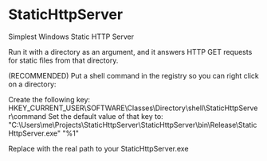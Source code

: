 # StaticHttpServer
Simplest Windows Static HTTP Server

Run it with a directory as an argument, and it answers HTTP GET requests for static files from that directory.

(RECOMMENDED) Put a shell command in the registry so you can right click on a directory:

Create the following key:
HKEY_CURRENT_USER\SOFTWARE\Classes\Directory\shell\StaticHttpServer\command
Set the default value of that key to:
"C:\Users\me\Projects\StaticHttpServer\StaticHttpServer\bin\Release\StaticHttpServer.exe" "%1"

Replace with the real path to your StaticHttpServer.exe
